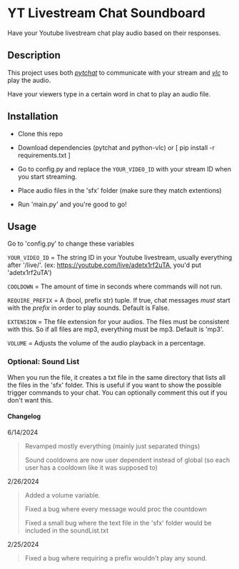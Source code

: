# YT Livestream Chat Soundboard

Have your Youtube livestream chat play audio based on their responses.

## Description

This project uses both [*pytchat*](https://github.com/taizan-hokuto/pytchat) to communicate with your stream and [*vlc*](https://wiki.videolan.org/Python_bindings/) to play the audio.

Have your viewers type in a certain word in chat to play an audio file.

## Installation

- Clone this repo

- Download dependencies  (pytchat and python-vlc) or [ pip install -r requirements.txt ]

- Go to config.py and replace the `YOUR_VIDEO_ID` with your stream ID when you start streaming.

- Place audio files in the 'sfx' folder (make sure they match extentions)

- Run 'main.py' and you're good to go!

## Usage

Go to 'config.py' to change these variables

`YOUR_VIDEO_ID` = The string ID in your Youtube livestream, usually everything after '/live/'. (ex: <https://youtube.com/live/adetx1rf2uTA>, you'd put 'adetx1rf2uTA')

`COOLDOWN` = The amount of time in seconds where commands will not run.

`REQUIRE_PREFIX` = A (bool, prefix str) tuple. If true, chat messages *must* start with the *prefix* in order to play sounds. Default is False.

`EXTENSION` = The file extension for your audios. The files must be consistent with this. So if all files are mp3, everything must be mp3. Default is 'mp3'.

`VOLUME` = Adjusts the volume of the audio playback in a percentage.

### Optional: Sound List

When you run the file, it creates a txt file in the same directory that lists all the files in the 'sfx' folder. This is useful if you want to show the possible trigger commands to your chat. You can optionally comment this out if you don't want this.

#### Changelog

6/14/2024
> Revamped mostly everything (mainly just separated things)
> 
> Sound cooldowns are now user dependent instead of global (so each user has a cooldown like it was supposed to)

2/26/2024
> Added a volume variable.
>
> Fixed a bug where every message would proc the countdown
>
> Fixed a small bug where the text file in the 'sfx' folder would be included in the soundList.txt

2/25/2024
> Fixed a bug where requiring a prefix wouldn't play any sound.
